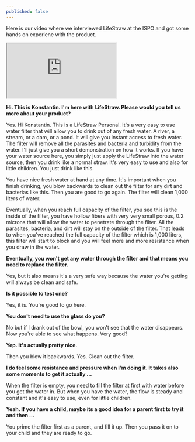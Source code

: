 ```yaml
---
published: false
---
```


Here is our video where we interviewed LifeStraw at the ISPO and got some hands on experiene with the product.

<div class="embed-responsive embed-responsive-16by9">
    <iframe class="embed-responsive-item" src="https://www.youtube.com/embed/f58qpBLo_U4"></iframe>
</div>

<!--more-->

**Hi. This is Konstantin. I'm here with LifeStraw. Please would you tell us more about your product?**

Yes. Hi Konstantin. This is a LifeStraw Personal. It's a very easy to use water filter that will allow you to drink out of any fresh water. A river, a stream, or a dam, or a pond. It will give you instant access to fresh water. The filter will remove all the parasites and bacteria and turbidity from the water. I'll just give you a short demonstration on how it works. If you have your water source here, you simply just apply the LifeStraw into the water source, then you drink like a normal straw. It's very easy to use and also for little children. You just drink like this.

You have nice fresh water at hand at any time. It's important when you finish drinking, you blow backwards to clean out the filter for any dirt and bacterias like this. Then you are good to go again. The filter will clean 1,000 liters of water.

Eventually, when you reach full capacity of the filter, you see this is the inside of the filter, you have hollow fibers with very very small porous, 0.2 microns that will allow the water to penetrate through the filter. All the parasites, bacteria, and dirt will stay on the outside of the filter. That leads to when you've reached the full capacity of the filter which is 1,000 liters, this filter will start to block and you will feel more and more resistance when you draw in the water.

**Eventually, you won't get any water through the filter and that means you need to replace the filter.**

Yes, but it also means it's a very safe way because the water you're getting will always be clean and safe.

**Is it possible to test one?**

Yes, it is. You're good to go here.

**You don't need to use the glass do you?**

No but if I drank out of the bowl, you won't see that the water disappears. Now you're able to see what happens.
Very good?

**Yep. It's actually pretty nice.**

Then you blow it backwards. Yes. Clean out the filter.

**I do feel some resistance and pressure when I'm doing it. It takes also some moments to get it actually ...**

When the filter is empty, you need to fill the filter at first with water before you get the water in. But when you have the water, the flow is steady and constant and it's easy to use, even for little children.

**Yeah. If you have a child, maybe its a good idea for a parent first to try it and then ...**

You prime the filter first as a parent, and fill it up. Then you pass it on to your child and they are ready to go.

